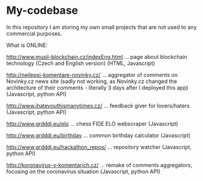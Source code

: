# My-codebase
In this repository I am storing my own small projects that are not used to any commercial purposes.

What is ONLINE:

http://www.musil-blockchain.cz/indexEng.html ... page about blockchain technology (Czech and English version) (HTML, Javascript)

http://nejlepsi-komentare-novinky.cz/ ... aggregator of comments on Novinky.cz news site (sadly not working, as Novinky.cz changed the architecture of their comments - literally 3 days after I deployed this app) (Javascript, python API)

http://www.ihateyouthismanytimes.cz/ ... feedback giver for lovers/haters (Javascript, python API)

http://www.grdddj.eu/elo ... chess FIDE ELO webscraper (Javascript)

http://www.grdddj.eu/birthday ... common birthday calculator (Javascript)

http://www.grdddj.eu/hackathon_repos/ ... repository watcher (Javascript, python API)

http://koronavirus-v-komentarich.cz/ ... remake of comments aggregators, focusing on the coronavirus situation (Javascript, python API)

